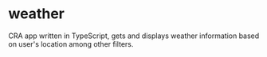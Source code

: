 # weather
CRA app written in TypeScript, gets and displays weather information based on user's location among other filters.

